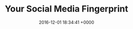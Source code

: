 ---
title: "Your Social Media Fingerprint"
date: 2016-12-01 18:34:41 +0000
url: https://robinlinus.github.io/socialmedia-leak/
---